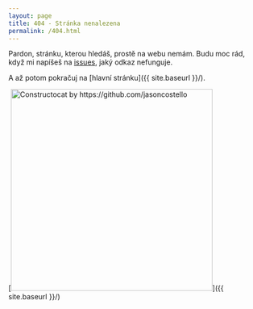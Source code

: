 ```yaml
---
layout: page
title: 404 - Stránka nenalezena
permalink: /404.html
---
```


Pardon, stránku, kterou hledáš, prostě na webu nemám. Budu moc rád, když mi napíšeš na [issues](https://github.com/tomtomklima/tomtomklima.github.io/issues/new), jaký odkaz nefunguje. 

A až potom pokračuj na [hlavní stránku]({{ site.baseurl }}/). 

[<img src="https://img00.deviantart.net/a90a/i/2011/311/6/3/portal___the_cake_is_a_lie__by_caycowa-d4f8x5o.png" alt="Constructocat by https://github.com/jasoncostello" style="width: 400px;"/>]({{ site.baseurl }}/)
